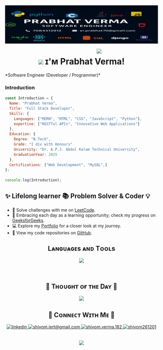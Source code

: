 <!--Banner-->
![ Banner Image](./Prabhat-git-banner.jpg)

<!--Night Owl image-->
<div>
  <img align="right" width="40%" src="https://owlbertsio-resized.s3.amazonaws.com/Popper.psd.full.png">
</div>

<!--Header Name-->
<div align='center'>
<b> <h1><img src="https://emojis.slackmojis.com/emojis/images/1531849430/4246/blob-sunglasses.gif?1531849430" width="30"/> ɪ'ᴍ Prabhat Verma! </h1></b></div>
*Software Engineer (Developer / Programmer)* 

<br />

<!--Start Intro-->

### Introduction

<p align="left">

```javascript
const Introduction = {
  Name: "Prabhat Verma",
  Title: "Full Stack Developer",
  Skills: {
    Languages: ["MERN", "HTML", "CSS", "JavaScript", "Python"],
    expertise: ["RESTful APIs", "Innovative Web Applications"]
  },
  Education: {
    Degree: "B.Tech",
    Grade: "I div with Honours"
    University: "Dr. A.P.J. Abdul Kalam Technical University",
    GraduationYear: 2025
  },
  Certifications: ["Web Development", "MySQL",]
};

console.log(Introduction);

  ```
</p>

## ✨ Lifelong learner 📚 Problem Solver & Coder 💡
- 🧩 Solve challenges with me on [LeetCode](https://leetcode.com/u/Prabhat708/).
- 🌱 Embracing each day as a learning opportunity; check my progress on [GeeksforGeeks](https://auth.geeksforgeeks.org/user/prabhat708/).
- 💻 Explore my [Portfolio](https://prabhat.great-site.net/) for a closer look at my journey.
- 📂 View my code repositories on [GitHub](https://github.com/prabhat708).
<!--Profile Count Badge-->



<!--Languages and Tools Section-->
<h2 align="center">Lᴀɴɢᴜᴀɢᴇs ᴀɴᴅ Tᴏᴏʟs</h2>
<p align="center">
<img width="500px"  src="https://skillicons.dev/icons?i=js,html,css,react,nodejs,py,express,django,md,mongo,git,vscode,postman&perline=7"  />
</p>
<br />

<h2 align="center">🌟 Tʜᴏᴜɢʜᴛ ᴏғ ᴛʜᴇ Dᴀʏ 🌟</h2>

<!--STARTS_HERE_QUOTE_CARD-->
<p align="center">
    <img src="https://readme-daily-quotes.vercel.app/api?theme=dark&bg_color=011627&author_color=ffeb95">
</p>
<!--ENDS_HERE_QUOTE_CARD-->



<!--Contact Section-->

<h2 align="center">🤝 Cᴏɴɴᴇᴄᴛ Wɪᴛʜ Mᴇ 🤝 </h2>
<div align="center">
 <a href="https://www.linkedin.com/in/prabhat708" target="_blank">
<img src=https://img.shields.io/badge/linkedin-%231E77B5.svg?&style=for-the-badge&logo=linkedin&logoColor=white alt=linkedin style="margin-bottom: 5px;" />
</a>

<a href="mailto:prabhat708431@gmail.com" target="_blank">
<img src="https://img.shields.io/badge/Gmail-D14836?style=for-the-badge&logo=gmail&logoColor=white" alt=shivom.iert@gmail.com mail style="margin-bottom: 5px;" />
</a>

<a href="https://www.instagram.com/Prabhat_708" target="_blank">
<img src=https://img.shields.io/badge/Instagram-E4405F?style=for-the-badge&logo=instagram&logoColor=white alt=shivom.verma.182 Instagram style="margin-bottom: 5px;" />
</a>

<a href="https://twitter.com/prabhat708" target="_blank">
<img src="https://img.shields.io/badge/Twitter-1DA1F2?style=for-the-badge&logo=x&logoColor=white" alt="shivom261201" style="margin-bottom: 5px;" />
</a>
</div>
<br/>

<!-- Buy me a coffee
<div align="center">
<a href="https://www.buymeacoffee.com/shivomv" target="_blank"><img src="https://cdn.buymeacoffee.com/buttons/v2/default-yellow.png" alt="Buy Me A Coffee" style="height: 40px !important;width: 200px !important;" ></a>
</div> -->


<!--Footer-->
<p align="center">
  <img src="https://capsule-render.vercel.app/api?type=waving&color=gradient&height=65&section=footer"/>
</p>
